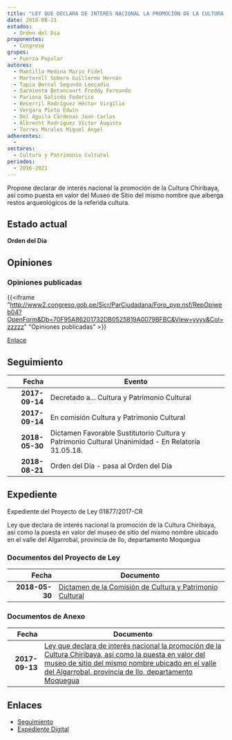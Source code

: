 ```yaml
---
title: "LEY QUE DECLARA DE INTERÉS NACIONAL LA PROMOCIÓN DE LA CULTURA CHIRIBAYA, ASÍ COMO LA PUESTA EN VALOR DEL MUSEO DE SITIO DEL MISMO NOMBRE UBICADO EN EL VALLE DEL ALGARROBAL-PROVINCIA DE ILO, DEPARTAMENTO DE MOQUEGUA"
date: 2018-08-21
estados: 
  - Orden del Día
proponentes: 
  - Congreso
grupos: 
  - Fuerza Popular
autores: 
  - Mantilla Medina Mario Fidel
  - Martorell Sobero Guillermo Hernán
  - Tapia Bernal Segundo Leocadio
  - Sarmiento Betancourt Freddy Fernando
  - Pariona Galindo Federico
  - Becerril Rodríguez Héctor Virgilio
  - Vergara Pinto Edwin
  - Del Águila Cárdenas Juan Carlos
  - Albrecht Rodríguez Víctor Augusto
  - Torres Morales Miguel Ángel
adherentes: 
  - 
sectores: 
  - Cultura y Patrimonio Cultural
periodos: 
  - 2016-2021
---
```


Propone declarar de interés nacional la promoción de la Cultura Chiribaya, así como puesta en valor del Museo de Sitio del mismo nombre que alberga restos arqueológicos de la referida cultura.


## Estado actual

**Orden del Día**

## Opiniones

### Opiniones publicadas

{{<iframe "http://www2.congreso.gob.pe/Sicr/ParCiudadana/Foro_pvp.nsf/RepOpiweb04?OpenForm&Db=70F95A86201732DB0525819A0079BFBC&View=yyyy&Col=zzzzz" "Opiniones publicadas" >}}

[Enlace](http://www2.congreso.gob.pe/Sicr/ParCiudadana/Foro_pvp.nsf/RepOpiweb04?OpenForm&Db=70F95A86201732DB0525819A0079BFBC&View=yyyy&Col=zzzzz)

## Seguimiento

| Fecha | Evento |
|------:|--------|
| **2017-09-14** | Decretado a... Cultura y Patrimonio Cultural|
| **2017-09-14** | En comisión Cultura y Patrimonio Cultural|
| **2018-05-30** | Dictamen Favorable Sustitutorio Cultura y Patrimonio Cultural Unanimidad - En Relatoría 31.05.18.|
| **2018-08-21** | Orden del Día - pasa al Orden del Día|


## Expediente

Expediente del Proyecto de Ley 01877/2017-CR

Ley que declara de interés nacional la promoción de la Cultura Chiribaya, así como la puesta en valor del museo de sitio del mismo nombre ubicado en el valle del Algarrobal, provincia de Ilo, departamento Moquegua


### Documentos del Proyecto de Ley

| Fecha | Documento |
|------:|--------|
| **2018-05-30** | [Dictamen de la Comisión de Cultura y Patrimonio Cultural](http://www.leyes.congreso.gob.pe/Documentos/2016_2021/Dictamenes/Proyectos_de_Ley/01877DC05MAY20180530.pdf) |

### Documentos de Anexo

| Fecha | Documento |
|------:|--------|
| **2017-09-13** | [Ley que declara de interés nacional la promoción de la Cultura Chiribaya, así como la puesta en valor del museo de sitio del mismo nombre ubicado en el valle del Algarrobal, provincia de Ilo, departamento Moquegua](http://www.leyes.congreso.gob.pe/Documentos/2016_2021/Proyectos_de_Ley_y_de_Resoluciones_Legislativas/PL0187720170913.pdf) |

## Enlaces 

- [Seguimiento](http://www2.congreso.gob.pe/Sicr/TraDocEstProc/CLProLey2016.nsf/f7fff46988ca05b1052578e100829cc7/0857e005136fc7a50525819a00762432?OpenDocument)
- [Expediente Digital](http://www2.congreso.gob.pe/Sicr/TraDocEstProc/CLProLey2016.nsf/f7fff46988ca05b1052578e100829cc7/0857e005136fc7a50525819a00762432?OpenDocument&Click=05257FB7005EB655.eb71d0cf91d8294e05256cdf006b5706/$Body/0.1C6C)
